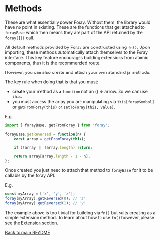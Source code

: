 # Methods

These are what essentially power Foray. Without them, the library would have no point in existing. These are the functions that get attached to `forayBase` which then means they are part of the API returned by the `foray([])` call.

All default methods provided by Foray are constructed using `fn()`. Upon importing, these methods automatically attach themselves to the Foray interface. This key feature encourages building extensions from atomic components, thus it is the recommended route.

However, you can also create and attach your own standard js methods.

The key rule when doing that is that you must:

- create your method as a `function` not an () => arrow. So we can use `this`.
- you must access the array you are manipulating via `this[foraySymbol]` or `getFromForay(this)` or `setToForay(this, value)`.

E.g.

```javascript
import { forayBase, getFromForay } from 'foray';

forayBase.getReversed = function(n) {
    const array = getFromForay(this);

    if (!array || !array.length) return;

    return array[array.length - 1 - n];
};
```

Once created you just need to attach that method to `forayBase` for it to be callable by the foray API.

E.g.

```javascript
const myArray = ['x', 'y', 'z'];
foray(myArray).getReversed(0); // 'z'
foray(myArray).getReversed(1); // 'y'
```

The example above is too trivial for building via `fn()` but suits creating as a simple extension method. To learn about how to use `fn()` however, please see the [Extension](./extension.md) section.


[Back to main README](./readme.md)
